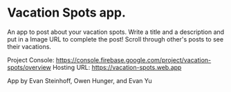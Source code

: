 # Vacation Spots app.

An app to post about your vacation spots. Write a title and a description and put in a Image URL to complete the post! Scroll through other's posts to see their vacations.

Project Console: https://console.firebase.google.com/project/vacation-spots/overview
Hosting URL: https://vacation-spots.web.app

App by Evan Steinhoff, Owen Hunger, and Evan Yu
